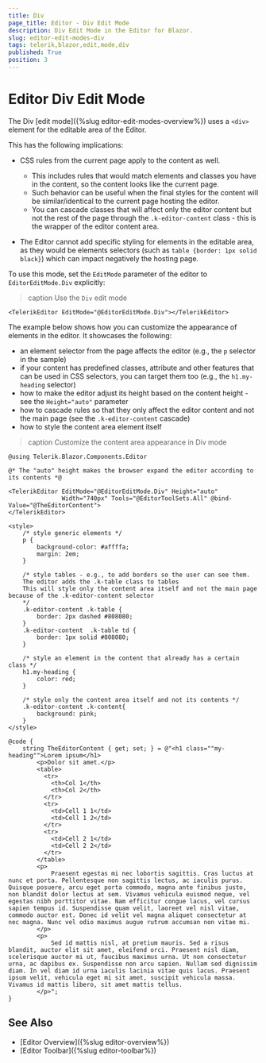 ```yaml
---
title: Div
page_title: Editor - Div Edit Mode
description: Div Edit Mode in the Editor for Blazor.
slug: editor-edit-modes-div
tags: telerik,blazor,edit,mode,div
published: True
position: 3
---
```



# Editor Div Edit Mode

The Div [edit mode]({%slug editor-edit-modes-overview%}) uses a `<div>` element for the editable area of the Editor.

This has the following implications:

* CSS rules from the current page apply to the content as well.
    
    * This includes rules that would match elements and classes you have in the content, so the content looks like the current page.
    * Such behavior can be useful when the final styles for the content will be similar/identical to the current page hosting the editor.
    * You can cascade classes that will affect only the editor content but not the rest of the page through the `.k-editor-content` class - this is the wrapper of the editor content area.

* The Editor cannot add specific styling for elements in the editable area, as they would be elements selectors (such as `table {border: 1px solid black}`) which can impact negatively the hosting page.

To use this mode, set the `EditMode` parameter of the editor to `EditorEditMode.Div` explicitly:

>caption Use the `Div` edit mode

````RAZOR
<TelerikEditor EditMode="@EditorEditMode.Div"></TelerikEditor>
````

The example below shows how you can customize the appearance of elements in the editor. It showcases the following:

* an element selector from the page affects the editor (e.g., the `p` selector in the sample)
* if your content has predefined classes, attribute and other features that can be used in CSS selectors, you can target them too (e.g., the `h1.my-heading` selector)
* how to make the editor adjust its height based on the content height - see the `Height="auto"` parameter
* how to cascade rules so that they only affect the editor content and not the main page (see the `.k-editor-content` cascade)
* how to style the content area element itself

>caption Customize the content area appearance in Div mode

````RAZOR
@using Telerik.Blazor.Components.Editor

@* The "auto" height makes the browser expand the editor according to its contents *@

<TelerikEditor EditMode="@EditorEditMode.Div" Height="auto"
               Width="740px" Tools="@EditorToolSets.All" @bind-Value="@TheEditorContent">
</TelerikEditor>

<style>
    /* style generic elements */
    p {
        background-color: #affffa;
        margin: 2em;
    }

    /* style tables - e.g., to add borders so the user can see them.
    The editor adds the .k-table class to tables
    This will style only the content area itself and not the main page because of the .k-editor-content selector
    */
    .k-editor-content .k-table {
        border: 2px dashed #808080;
    }
    .k-editor-content  .k-table td {
        border: 1px solid #808080;
    }

    /* style an element in the content that already has a certain class */
    h1.my-heading {
        color: red;
    }

    /* style only the content area itself and not its contents */
    .k-editor-content .k-content{
        background: pink;
    }
</style>

@code {
    string TheEditorContent { get; set; } = @"<h1 class=""my-heading"">Lorem ipsum</h1>
        <p>Dolor sit amet.</p>
        <table>
          <tr>
            <th>Col 1</th>
            <th>Col 2</th>
          </tr>
          <tr>
            <td>Cell 1 1</td>
            <td>Cell 1 2</td>
          </tr>
          <tr>
            <td>Cell 2 1</td>
            <td>Cell 2 2</td>
          </tr>
        </table>
        <p>
            Praesent egestas mi nec lobortis sagittis. Cras luctus at nunc et porta. Pellentesque non sagittis lectus, ac iaculis purus. Quisque posuere, arcu eget porta commodo, magna ante finibus justo, non blandit dolor lectus at sem. Vivamus vehicula euismod neque, vel egestas nibh porttitor vitae. Nam efficitur congue lacus, vel cursus sapien tempus id. Suspendisse quam velit, laoreet vel nisl vitae, commodo auctor est. Donec id velit vel magna aliquet consectetur at nec magna. Nunc vel odio maximus augue rutrum accumsan non vitae mi.
        </p>
        <p>
            Sed id mattis nisl, at pretium mauris. Sed a risus blandit, auctor elit sit amet, eleifend orci. Praesent nisl diam, scelerisque auctor mi ut, faucibus maximus urna. Ut non consectetur urna, ac dapibus ex. Suspendisse non arcu sapien. Nullam sed dignissim diam. In vel diam id urna iaculis lacinia vitae quis lacus. Praesent ipsum velit, vehicula eget mi sit amet, suscipit vehicula massa. Vivamus id mattis libero, sit amet mattis tellus.
        </p>";
}
````

## See Also

  * [Editor Overview]({%slug editor-overview%})
  * [Editor Toolbar]({%slug editor-toolbar%})

